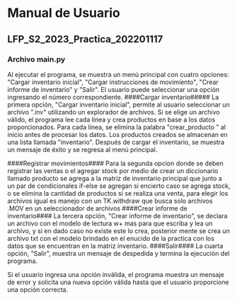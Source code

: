 # Manual de Usuario #
## LFP_S2_2023_Practica_202201117 ##
### Archivo main.py ###
Al ejecutar el programa, se muestra un menú principal con cuatro opciones: "Cargar inventario inicial", "Cargar instrucciones de movimiento", "Crear informe de inventario" y "Salir". El usuario puede seleccionar una opción ingresando el número correspondiente.
####Cargar inventario#####
La primera opción, "Cargar inventario inicial", permite al usuario seleccionar un archivo ".inv" utilizando un explorador de archivos. Si se elige un archivo válido, el programa lee cada línea y crea productos en base a los datos proporcionados. Para cada línea, se elimina la palabra "crear_producto " al inicio antes de procesar los datos. Los productos creados se almacenan en una lista llamada "inventario". Después de cargar el inventario, se muestra un mensaje de éxito y se regresa al menú principal.

####Registrar movimientos####
Para la segunda opcion donde se deben registrar las ventas o el agregar stock por medio de crear un diccionario llamado producto se agrega a la matriz de inventario principal que junto a un par de condicionales if-else se agregan si encierto caso se agrega stock, o se elimina la cantidad de productos si se realiza una venta, para elegir los archivos igual es manejo con un TK.withdraw que busca solo archivos .MOV en un seleccionador de archivos
####Crear informe de inventario####
La tercera opción, "Crear informe de inventario", se declara un archivo con el modelo de lectura w+ mas para que escriba y lea un archivo, y si en dado caso no existe este lo crea, posterior mente se crea un archivo txt con el modelo brindado en el enucido de la practica con los datos que se encuentran en la matriz inventario.
####Salir####
La cuarta opción, "Salir", muestra un mensaje de despedida y termina la ejecución del programa.

Si el usuario ingresa una opción inválida, el programa muestra un mensaje de error y solicita una nueva opción válida hasta que el usuario proporcione una opción correcta.
